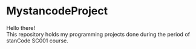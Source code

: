 # MystancodeProject
#### 
Hello there!\
This repository holds my programming projects done during the period of stanCode SC001 course.


